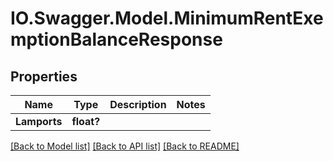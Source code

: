 # IO.Swagger.Model.MinimumRentExemptionBalanceResponse
## Properties

Name | Type | Description | Notes
------------ | ------------- | ------------- | -------------
**Lamports** | **float?** |  | 

[[Back to Model list]](../README.md#documentation-for-models) [[Back to API list]](../README.md#documentation-for-api-endpoints) [[Back to README]](../README.md)

